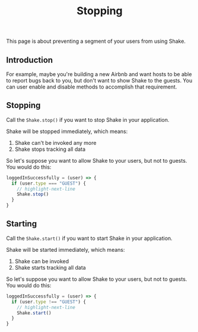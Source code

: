 ﻿---
id: disable
title: Stopping
---
This page is about preventing a segment of your users from using Shake.

## Introduction

For example, maybe you're building a new Airbnb and want hosts to be able to report bugs back to you,
but don't want to show Shake to the guests. You can user enable and disable methods to accomplish that requirement.

## Stopping
Call the `Shake.stop()` if you want to stop Shake in your application.

Shake will be stopped immediately, which means:
1. Shake can't be invoked any more
1. Shake stops tracking all data

So let's suppose you want to allow Shake to your users, but not to guests. You would do this:

```javascript title="App.js"
loggedInSuccessfully = (user) => {
  if (user.type === "GUEST") {
    // highlight-next-line
    Shake.stop()
  }
}
```

## Starting
Call the `Shake.start()` if you want to start Shake in your application.

Shake will be started immediately, which means:
1. Shake can be invoked
1. Shake starts tracking all data

So let's suppose you want to allow Shake to your users, but not to guests. You would do this:

```javascript title="App.js"
loggedInSuccessfully = (user) => {
  if (user.type !== "GUEST") {
    // highlight-next-line
    Shake.start()
  }
}
```
